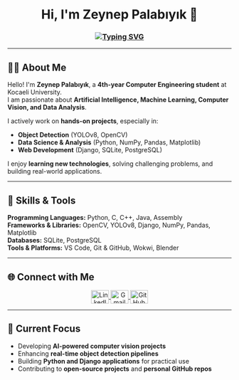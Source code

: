 <h1 align="center">Hi, I'm Zeynep Palabıyık 💜</h1>
<h3 align="center">
  <a href="https://git.io/typing-svg">
    <img src="https://readme-typing-svg.herokuapp.com?font=Fira+Code&weight=500&size=22&pause=1000&color=800080&center=true&vCenter=true&width=500&lines=Welcome+to+my+GitHub+profile" alt="Typing SVG" />
  </a>
</h3>


---

## 👩‍💻 About Me
Hello! I'm **Zeynep Palabıyık**, a **4th-year Computer Engineering student** at Kocaeli University.  
I am passionate about **Artificial Intelligence, Machine Learning, Computer Vision, and Data Analysis**.  

I actively work on **hands-on projects**, especially in:
- **Object Detection** (YOLOv8, OpenCV)  
- **Data Science & Analysis** (Python, NumPy, Pandas, Matplotlib)  
- **Web Development** (Django, SQLite, PostgreSQL)  

I enjoy **learning new technologies**, solving challenging problems, and building real-world applications.  

---

## 🔧 Skills & Tools
**Programming Languages:** Python, C, C++, Java, Assembly  
**Frameworks & Libraries:** OpenCV, YOLOv8, Django, NumPy, Pandas, Matplotlib  
**Databases:** SQLite, PostgreSQL  
**Tools & Platforms:** VS Code, Git & GitHub, Wokwi, Blender  

---

## 🌐 Connect with Me
<p align="center">
  <a href="https://www.linkedin.com/in/zeynep-palabıyık-5996a8270/" target="_blank">
    <img align="center" src="https://raw.githubusercontent.com/rahuldkjain/github-profile-readme-generator/master/src/images/icons/Social/linked-in-alt.svg" alt="LinkedIn" height="30" width="40" />
  </a>
  <a href="mailto:220202016@kocaeli.edu.tr" target="_blank">
    <img align="center" src="https://upload.wikimedia.org/wikipedia/commons/7/7e/Gmail_icon_%282020%29.svg" alt="Gmail" height="30" width="40" />
  </a>
  <a href="https://github.com/zeynepplbyk" target="_blank">
    <img align="center" src="https://cdn.jsdelivr.net/gh/devicons/devicon/icons/github/github-original.svg" alt="GitHub" height="30" width="40" />
  </a>
</p>

---

## 🚀 Current Focus
- Developing **AI-powered computer vision projects**  
- Enhancing **real-time object detection pipelines**  
- Building **Python and Django applications** for practical use  
- Contributing to **open-source projects** and **personal GitHub repos**
